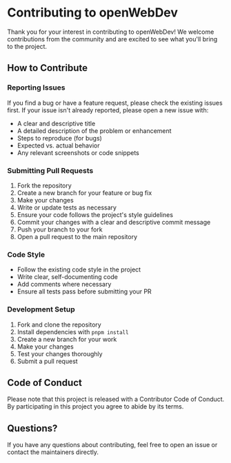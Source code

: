# Contributing to openWebDev

Thank you for your interest in contributing to openWebDev! We welcome contributions from the community and are excited to see what you'll bring to the project.

## How to Contribute

### Reporting Issues

If you find a bug or have a feature request, please check the existing issues first. If your issue isn't already reported, please open a new issue with:

- A clear and descriptive title
- A detailed description of the problem or enhancement
- Steps to reproduce (for bugs)
- Expected vs. actual behavior
- Any relevant screenshots or code snippets

### Submitting Pull Requests

1. Fork the repository
2. Create a new branch for your feature or bug fix
3. Make your changes
4. Write or update tests as necessary
5. Ensure your code follows the project's style guidelines
6. Commit your changes with a clear and descriptive commit message
7. Push your branch to your fork
8. Open a pull request to the main repository

### Code Style

- Follow the existing code style in the project
- Write clear, self-documenting code
- Add comments where necessary
- Ensure all tests pass before submitting your PR

### Development Setup

1. Fork and clone the repository
2. Install dependencies with `pnpm install`
3. Create a new branch for your work
4. Make your changes
5. Test your changes thoroughly
6. Submit a pull request

## Code of Conduct

Please note that this project is released with a Contributor Code of Conduct. By participating in this project you agree to abide by its terms.

## Questions?

If you have any questions about contributing, feel free to open an issue or contact the maintainers directly.